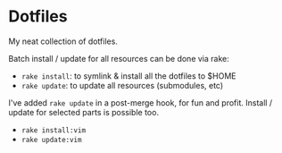 # Dotfiles

My neat collection of dotfiles.

Batch install / update for all resources can be done via rake:

*    `rake install`: to symlink & install all the dotfiles to $HOME
*    `rake update`: to update all resources (submodules, etc)

I've added `rake update` in a post-merge hook, for fun and profit.
Install / update for selected parts is possible too.

*    `rake install:vim`
*    `rake update:vim` 
